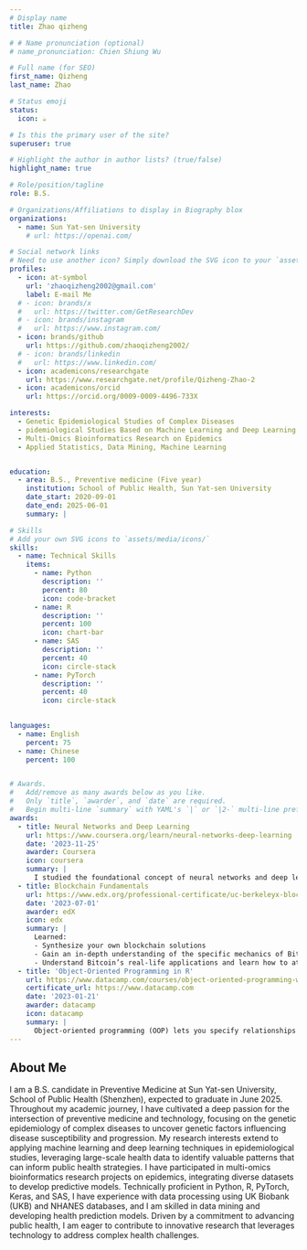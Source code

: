 ```yaml
---
# Display name
title: Zhao qizheng

# # Name pronunciation (optional)
# name_pronunciation: Chien Shiung Wu

# Full name (for SEO)
first_name: Qizheng
last_name: Zhao

# Status emoji
status:
  icon: ☕️

# Is this the primary user of the site?
superuser: true

# Highlight the author in author lists? (true/false)
highlight_name: true

# Role/position/tagline
role: B.S.

# Organizations/Affiliations to display in Biography blox
organizations:
  - name: Sun Yat-sen University
    # url: https://openai.com/

# Social network links
# Need to use another icon? Simply download the SVG icon to your `assets/media/icons/` folder.
profiles:
  - icon: at-symbol
    url: 'zhaoqizheng2002@gmail.com'
    label: E-mail Me
  # - icon: brands/x
  #   url: https://twitter.com/GetResearchDev
  # - icon: brands/instagram
  #   url: https://www.instagram.com/
  - icon: brands/github
    url: https://github.com/zhaoqizheng2002/
  # - icon: brands/linkedin
  #   url: https://www.linkedin.com/
  - icon: academicons/researchgate
    url: https://www.researchgate.net/profile/Qizheng-Zhao-2
  - icon: academicons/orcid
    url: https://orcid.org/0009-0009-4496-733X

interests:
  - Genetic Epidemiological Studies of Complex Diseases
  - pidemiological Studies Based on Machine Learning and Deep Learning
  - Multi-Omics Bioinformatics Research on Epidemics
  - Applied Statistics, Data Mining, Machine Learning


education:
  - area: B.S., Preventive medicine (Five year)
    institution: School of Public Health, Sun Yat-sen University
    date_start: 2020-09-01
    date_end: 2025-06-01
    summary: |

# Skills
# Add your own SVG icons to `assets/media/icons/`
skills:
  - name: Technical Skills
    items:
      - name: Python
        description: ''
        percent: 80
        icon: code-bracket
      - name: R
        description: ''
        percent: 100
        icon: chart-bar
      - name: SAS
        description: ''
        percent: 40
        icon: circle-stack
      - name: PyTorch
        description: ''
        percent: 40
        icon: circle-stack
  

languages:
  - name: English
    percent: 75
  - name: Chinese
    percent: 100


# Awards.
#   Add/remove as many awards below as you like.
#   Only `title`, `awarder`, and `date` are required.
#   Begin multi-line `summary` with YAML's `|` or `|2-` multi-line prefix and indent 2 spaces below.
awards:
  - title: Neural Networks and Deep Learning
    url: https://www.coursera.org/learn/neural-networks-deep-learning
    date: '2023-11-25'
    awarder: Coursera
    icon: coursera
    summary: |
      I studied the foundational concept of neural networks and deep learning. By the end, I was familiar with the significant technological trends driving the rise of deep learning; build, train, and apply fully connected deep neural networks; implement efficient (vectorized) neural networks; identify key parameters in a neural network’s architecture; and apply deep learning to your own applications.
  - title: Blockchain Fundamentals
    url: https://www.edx.org/professional-certificate/uc-berkeleyx-blockchain-fundamentals
    date: '2023-07-01'
    awarder: edX
    icon: edx
    summary: |
      Learned:
      - Synthesize your own blockchain solutions
      - Gain an in-depth understanding of the specific mechanics of Bitcoin
      - Understand Bitcoin’s real-life applications and learn how to attack and destroy Bitcoin, Ethereum, smart contracts and Dapps, and alternatives to Bitcoin’s Proof-of-Work consensus algorithm
  - title: 'Object-Oriented Programming in R'
    url: https://www.datacamp.com/courses/object-oriented-programming-with-s3-and-r6-in-r
    certificate_url: https://www.datacamp.com
    date: '2023-01-21'
    awarder: datacamp
    icon: datacamp
    summary: |
      Object-oriented programming (OOP) lets you specify relationships between functions and the objects that they can act on, helping you manage complexity in your code. This is an intermediate level course, providing an introduction to OOP, using the S3 and R6 systems. S3 is a great day-to-day R programming tool that simplifies some of the functions that you write. R6 is especially useful for industry-specific analyses, working with web APIs, and building GUIs.
---
```


## About Me

I am a B.S. candidate in Preventive Medicine at Sun Yat-sen University, School of Public Health (Shenzhen), expected to graduate in June 2025. Throughout my academic journey, I have cultivated a deep passion for the intersection of preventive medicine and technology, focusing on the genetic epidemiology of complex diseases to uncover genetic factors influencing disease susceptibility and progression. My research interests extend to applying machine learning and deep learning techniques in epidemiological studies, leveraging large-scale health data to identify valuable patterns that can inform public health strategies. I have participated in multi-omics bioinformatics research projects on epidemics, integrating diverse datasets to develop predictive models. Technically proficient in Python, R, PyTorch, Keras, and SAS, I have experience with data processing using UK Biobank (UKB) and NHANES databases, and I am skilled in data mining and developing health prediction models. Driven by a commitment to advancing public health, I am eager to contribute to innovative research that leverages technology to address complex health challenges.
